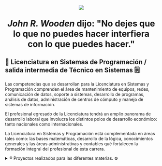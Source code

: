 <h1 align="center"><img src="https://repositorio.umecit.edu.pa/themes/Mirage2/images/logo-umecit.png" ><span><p> <cite>John R. Wooden</cite> dijo: "No dejes que lo que no puedes hacer interfiera con lo que puedes hacer." </p></span> </h1>

 <div>
  <h2>📰 
Licenciatura en Sistemas de Programación / salida intermedia de Técnico en Sistemas 🗒️</h2>
 <p align-text="justify">Las competencias que se desarrollan para la Licenciatura en Sistemas y Programación comprenden el área de mantenimiento de equipos, redes, comunicación de datos, soporte a sistemas, desarrollo de programas, análisis de datos, administración de centros de cómputo y manejo de sistemas de información.</p>
 <p align-text="justify">El profesional egresado de la Licenciatura tendrá un amplio panorama de desarrollo laboral que involucra los distintos polos de desarrollo económico: tanto nacionales como internacionales.</p>
 <p align-text="justify">La Licenciatura en Sistemas y Programación está complementada en áreas tales como: las bases matemáticas, desarrollo de la lógica, conocimientos generales y las áreas administrativas y contables qué fortalecen la formación integral del profesional de esta carrera.</p>
 </div>


<details>
  <summary>®️ Proyectos realizados para las diferentes materias. ⚙️</summary>

### 📲 Lenguaje de Programacion I 💻!!
- 🏵️P1.
- ✅P2
- 💱P3
- 📝P4
- 🗂️P5

### 📲 Lenguaje de Programacion II 💻!!
- 🏵️P1.
- ✅P2
- 💱P3
- 📝P4
- 🗂️P5

### 📲 Lenguaje de Programacion III 💻!!
- 🏵️P1.
- ✅P2
- 💱P3
- 📝P4
- 🗂️P5
</details>
